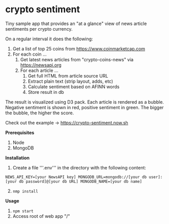 # crypto sentiment

Tiny sample app that provides an "at a glance" view of news article sentiments per crypto currency. 

On a regular interval it does the following:

1. Get a list of top 25 coins from https://www.coinmarketcap.com
2. For each coin ...
    1. Get latest news articles from "crypto-coins-news" via https://newsapi.org
    2. For each article ...
        1. Get full HTML from article source URL
        2. Extract plain text (strip layout, adds, etc)
        3. Calculate sentiment based on AFINN words
        4. Store result in db

The result is visualized using D3 pack. Each article is rendered as a bubble. Negative sentiment is shown in red, positive sentiment in green. The bigger the bubble, the higher the score. 

Check out the example -> https://crypto-sentiment.now.sh

**Prerequisites**

1. Node
2. MongoDB

**Installation**

1. Create a file '''.env''' in the directory with the following content:

`NEWS_API_KEY=[your NewsAPI key]
MONGODB_URL=mongodb://[your db user]:[your db password]@[your db URL]
MONGODB_NAME=[your db name]` 

2. `nmp install`

**Usage**

1. `npm start`
2. Access root of web app "/"


 
